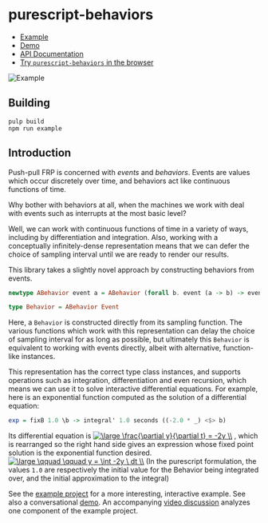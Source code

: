# purescript-behaviors

- [Example](test/Main.purs)
- [Demo](https://github.com/paf31/purescript-behaviors-demo)
- [API Documentation](generated-docs/FRP)
- [Try `purescript-behaviors` in the browser](http://try.purescript.org/?backend=behaviors)

![Example](screenshots/1.gif)

## Building

```
pulp build
npm run example
```

## Introduction

Push-pull FRP is concerned with _events_ and _behaviors_. Events are
values which occur discretely over time, and behaviors act like continuous
functions of time.

Why bother with behaviors at all, when the machines we work with deal with events
such as interrupts at the most basic level?

Well, we can work with continuous functions of time in a variety of ways, including by
differentiation and integration. Also, working with a conceptually infinitely-dense
representation means that we can defer the choice of sampling interval until we are
ready to render our results.

This library takes a slightly novel approach by constructing behaviors from events.

```purescript
newtype ABehavior event a = ABehavior (forall b. event (a -> b) -> event b)

type Behavior = ABehavior Event
```

Here, a `Behavior` is constructed directly from its sampling function.
The various functions which work with this representation can delay the choice of
sampling interval for as long as possible, but ultimately this `Behavior` is
equivalent to working with events directly, albeit with alternative, function-like
instances.

This representation has the correct type class instances, and supports operations such
as integration, differentiation and even recursion, which means we can use it to solve
interactive differential equations. For example, here is an exponential function
computed as the solution of a differential equation:

```purescript
exp = fixB 1.0 \b -> integral' 1.0 seconds ((-2.0 * _) <$> b)
```
Its differential equation is   <a href="https://www.codecogs.com/eqnedit.php?latex=\inline&space;\large&space;\frac{\partial&space;y}{\partial&space;t}&space;=&space;-2y&space;\\" target="_blank"><img src="https://latex.codecogs.com/gif.latex?\inline&space;\large&space;\frac{\partial&space;y}{\partial&space;t}&space;=&space;-2y&space;\\" title="\large \frac{\partial y}{\partial t} = -2y \\" /></a> ,  which is rearranged so the right hand side gives an expression whose fixed point solution is the exponential function desired.   
<a href="https://www.codecogs.com/eqnedit.php?latex=\inline&space;\large&space;\qquad&space;\qquad&space;y&space;=&space;\int&space;-2y&space;\&space;dt&space;\\" target="_blank"><img src="https://latex.codecogs.com/gif.latex?\inline&space;\large&space;\qquad&space;\qquad&space;y&space;=&space;\int&space;-2y&space;\&space;dt&space;\\" title="\large \qquad \qquad y = \int -2y \ dt \\" /></a>
(In the purescript formulation, the values `1.0` are respectively the initial value for the Behavior being integrated over, and the initial approximation to the integral)


See the [example project](test/Main.purs) for a more interesting, interactive example. 
See also a conversational [demo](https://github.com/paf31/purescript-behaviors-demo). An accompanying [video discussion](https://www.youtube.com/watch?v=N4tSQsKZDQ8) analyzes one component of the example project.
